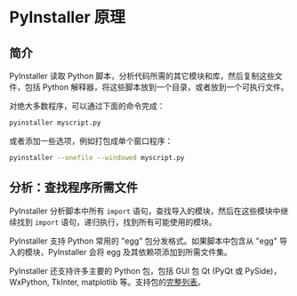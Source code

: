 # PyInstaller 原理

## 简介

PyInstaller 读取 Python 脚本，分析代码所需的其它模块和库，然后复制这些文件，包括 Python 解释器，将这些脚本放到一个目录，或者放到一个可执行文件。

对绝大多数程序，可以通过下面的命令完成：

```bash
pyinstaller myscript.py
```

或者添加一些选项，例如打包成单个窗口程序：

```bash
pyinstaller --onefile --windowed myscript.py
```

## 分析：查找程序所需文件

PyInstaller 分析脚本中所有 `import` 语句，查找导入的模块，然后在这些模块中继续找到 `import` 语句，递归执行，找到所有可能使用的模块。

PyInstaller 支持 Python 常用的 "egg" 包分发格式。如果脚本中包含从 "egg" 导入的模块，PyInstaller 会将 egg 及其依赖项添加到所需文件集。

PyInstaller 还支持许多主要的 Python 包，包括 GUI 包 Qt (PyQt 或 PySide)，WxPython, TkInter, matplotlib 等。支持包的[完整列表](https://github.com/pyinstaller/pyinstaller/wiki/Supported-Packages)。

